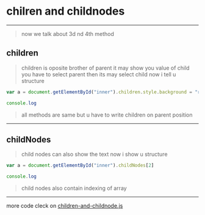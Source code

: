 # chilren and childnodes

---
> now we talk about 3d nd 4th method
## children
> children is oposite brother of parent it may show you value of child you have to select parent then its may select child
now i tell u structure
```javascript
var a = document.getElementById("inner").children.style.background = "red";

console.log
```
> all methods are same but u have to write children on parent position 
---
## childNodes
> child nodes can also show the text now i show u structure 
```javascript
var a = document.getElementById("inner").childNodes[2]

console.log
```
> child nodes also contain indexing of array
---
more code cleck on [children-and-childnode.js](./children-and-childnodes-method.md)